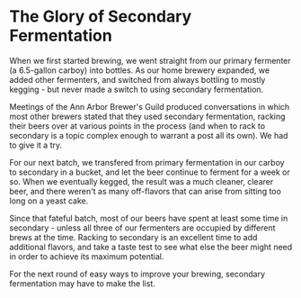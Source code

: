 The Glory of Secondary Fermentation
===================================

When we first started brewing, we went straight from our primary fermenter (a 6.5-gallon carboy) into bottles. As our home brewery expanded, we added other fermenters, and switched from always bottling to mostly kegging - but never made a switch to using secondary fermentation.

Meetings of the Ann Arbor Brewer's Guild produced conversations in which most other brewers stated that they used secondary fermentation, racking their beers over at various points in the process (and when to rack to secondary is a topic complex enough to warrant a post all its own). We had to give it a try.

For our next batch, we transfered from primary fermentation in our carboy to secondary in a bucket, and let the beer continue to ferment for a week or so. When we eventually kegged, the result was a much cleaner, clearer beer, and there weren't as many off-flavors that can arise from sitting too long on a yeast cake.

Since that fateful batch, most of our beers have spent at least some time in secondary - unless all three of our fermenters are occupied by different brews at the time. Racking to secondary is an excellent time to add additional flavors, and take a taste test to see what else the beer might need in order to achieve its maximum potential.

For the next round of easy ways to improve your brewing, secondary fermentation may have to make the list.